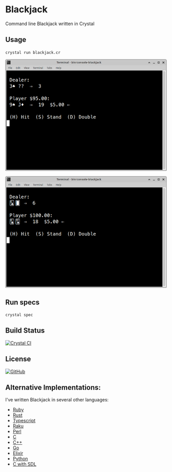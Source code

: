 # Blackjack

Command line Blackjack written in Crystal

## Usage

`crystal run blackjack.cr`

![Blackjack](https://raw.githubusercontent.com/gdonald/blackjack-cr/master/ss1.png)

![Blackjack](https://raw.githubusercontent.com/gdonald/blackjack-cr/master/ss2.png)

## Run specs

`crystal spec`

## Build Status

[![Crystal CI](https://github.com/gdonald/blackjack-cr/workflows/Crystal%20CI/badge.svg)](https://github.com/gdonald/blackjack-cr/actions)

## License

[![GitHub](https://img.shields.io/github/license/gdonald/blackjack-cr?color=aa0000)](https://github.com/gdonald/blackjack-cr/blob/master/LICENSE)

## Alternative Implementations:

I've written Blackjack in several other languages:

- [Ruby](https://github.com/gdonald/console-blackjack-ruby)
- [Rust](https://github.com/gdonald/console-blackjack-rust)
- [Typescript](https://github.com/gdonald/blackjack-js)
- [Raku](https://github.com/gdonald/Console-Blackjack)
- [Perl](https://github.com/gdonald/console-blackjack-perl)
- [C](https://github.com/gdonald/blackjack-c)
- [C++](https://github.com/gdonald/blackjack-cpp)
- [Go](https://github.com/gdonald/blackjack-go)
- [Elixir](https://github.com/gdonald/blackjack-ex)
- [Python](https://github.com/gdonald/blackjack-py)
- [C with SDL](https://github.com/gdonald/blackjack-c-sdl)

